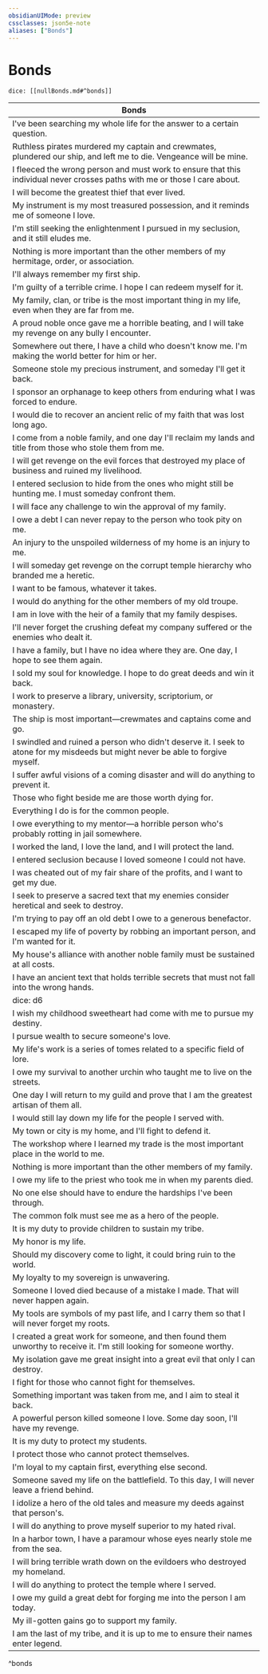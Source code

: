 ```yaml
---
obsidianUIMode: preview
cssclasses: json5e-note
aliases: ["Bonds"]
---
```

# Bonds

`dice: [[nullBonds.md#^bonds]]`

| Bonds |
|-------|
| I've been searching my whole life for the answer to a certain question. |
| Ruthless pirates murdered my captain and crewmates, plundered our ship, and left me to die. Vengeance will be mine. |
| I fleeced the wrong person and must work to ensure that this individual never crosses paths with me or those I care about. |
| I will become the greatest thief that ever lived. |
| My instrument is my most treasured possession, and it reminds me of someone I love. |
| I'm still seeking the enlightenment I pursued in my seclusion, and it still eludes me. |
| Nothing is more important than the other members of my hermitage, order, or association. |
| I'll always remember my first ship. |
| I'm guilty of a terrible crime. I hope I can redeem myself for it. |
| My family, clan, or tribe is the most important thing in my life, even when they are far from me. |
| A proud noble once gave me a horrible beating, and I will take my revenge on any bully I encounter. |
| Somewhere out there, I have a child who doesn't know me. I'm making the world better for him or her. |
| Someone stole my precious instrument, and someday I'll get it back. |
| I sponsor an orphanage to keep others from enduring what I was forced to endure. |
| I would die to recover an ancient relic of my faith that was lost long ago. |
| I come from a noble family, and one day I'll reclaim my lands and title from those who stole them from me. |
| I will get revenge on the evil forces that destroyed my place of business and ruined my livelihood. |
| I entered seclusion to hide from the ones who might still be hunting me. I must someday confront them. |
| I will face any challenge to win the approval of my family. |
| I owe a debt I can never repay to the person who took pity on me. |
| An injury to the unspoiled wilderness of my home is an injury to me. |
| I will someday get revenge on the corrupt temple hierarchy who branded me a heretic. |
| I want to be famous, whatever it takes. |
| I would do anything for the other members of my old troupe. |
| I am in love with the heir of a family that my family despises. |
| I'll never forget the crushing defeat my company suffered or the enemies who dealt it. |
| I have a family, but I have no idea where they are. One day, I hope to see them again. |
| I sold my soul for knowledge. I hope to do great deeds and win it back. |
| I work to preserve a library, university, scriptorium, or monastery. |
| The ship is most important—crewmates and captains come and go. |
| I swindled and ruined a person who didn't deserve it. I seek to atone for my misdeeds but might never be able to forgive myself. |
| I suffer awful visions of a coming disaster and will do anything to prevent it. |
| Those who fight beside me are those worth dying for. |
| Everything I do is for the common people. |
| I owe everything to my mentor—a horrible person who's probably rotting in jail somewhere. |
| I worked the land, I love the land, and I will protect the land. |
| I entered seclusion because I loved someone I could not have. |
| I was cheated out of my fair share of the profits, and I want to get my due. |
| I seek to preserve a sacred text that my enemies consider heretical and seek to destroy. |
| I'm trying to pay off an old debt I owe to a generous benefactor. |
| I escaped my life of poverty by robbing an important person, and I'm wanted for it. |
| My house's alliance with another noble family must be sustained at all costs. |
| I have an ancient text that holds terrible secrets that must not fall into the wrong hands. |
| dice: d6 | Bond |
| I wish my childhood sweetheart had come with me to pursue my destiny. |
| I pursue wealth to secure someone's love. |
| My life's work is a series of tomes related to a specific field of lore. |
| I owe my survival to another urchin who taught me to live on the streets. |
| One day I will return to my guild and prove that I am the greatest artisan of them all. |
| I would still lay down my life for the people I served with. |
| My town or city is my home, and I'll fight to defend it. |
| The workshop where I learned my trade is the most important place in the world to me. |
| Nothing is more important than the other members of my family. |
| I owe my life to the priest who took me in when my parents died. |
| No one else should have to endure the hardships I've been through. |
| The common folk must see me as a hero of the people. |
| It is my duty to provide children to sustain my tribe. |
| My honor is my life. |
| Should my discovery come to light, it could bring ruin to the world. |
| My loyalty to my sovereign is unwavering. |
| Someone I loved died because of a mistake I made. That will never happen again. |
| My tools are symbols of my past life, and I carry them so that I will never forget my roots. |
| I created a great work for someone, and then found them unworthy to receive it. I'm still looking for someone worthy. |
| My isolation gave me great insight into a great evil that only I can destroy. |
| I fight for those who cannot fight for themselves. |
| Something important was taken from me, and I aim to steal it back. |
| A powerful person killed someone I love. Some day soon, I'll have my revenge. |
| It is my duty to protect my students. |
| I protect those who cannot protect themselves. |
| I'm loyal to my captain first, everything else second. |
| Someone saved my life on the battlefield. To this day, I will never leave a friend behind. |
| I idolize a hero of the old tales and measure my deeds against that person's. |
| I will do anything to prove myself superior to my hated rival. |
| In a harbor town, I have a paramour whose eyes nearly stole me from the sea. |
| I will bring terrible wrath down on the evildoers who destroyed my homeland. |
| I will do anything to protect the temple where I served. |
| I owe my guild a great debt for forging me into the person I am today. |
| My ill-gotten gains go to support my family. |
| I am the last of my tribe, and it is up to me to ensure their names enter legend. |
^bonds